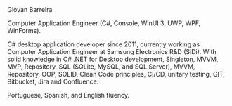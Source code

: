 <html>
<head>
  
</head>
<body>
  <div class="container">
    <div class="header">
      <!-- Replace the text with your own name -->
      <div class="name">Giovan Barreira</div>
    </div>
    <div class="bio">
      <!-- Write a short introduction about yourself -->
      <p>Computer Application Engineer (C#, Console, WinUI 3, UWP, WPF, WinForms).

C# desktop application developer since 2011, currently working as Computer Application Engineer at Samsung Electronics R&D (SiDi). With solid knowledge in C# .NET for Desktop development, Singleton, MVVM, MVP, Repository, SQL (SQLite, MySQL, and SQL Server), MVVM, Repository, OOP, SOLID, Clean Code principles, CI/CD, unitary testing, GIT, Bitbucket, Jira and Confluence. 

Portuguese, Spanish, and English fluency.</p>
  </div>
</body>
</html>
